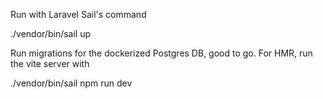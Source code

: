 Run with Laravel Sail's command

./vendor/bin/sail up

Run migrations for the dockerized Postgres DB, good to go. For HMR, run the vite server with

./vendor/bin/sail npm run dev
